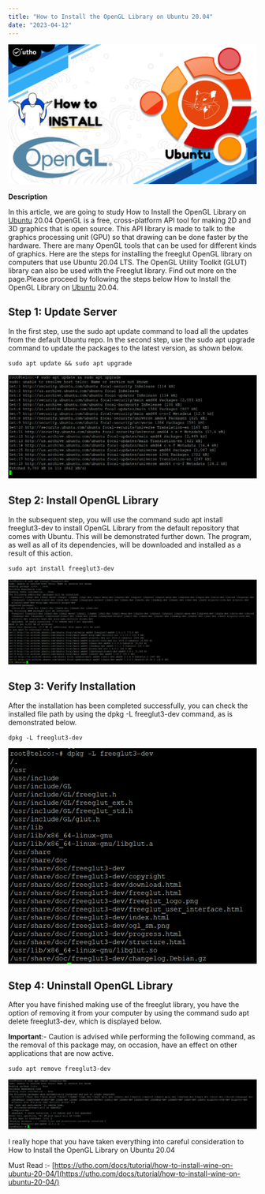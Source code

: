 ```yaml
---
title: "How to Install the OpenGL Library on Ubuntu 20.04"
date: "2023-04-12"
---
```


![](images/How-to-Install-the-OpenGL-Library-on-Ubuntu-20.04_utho.jpg)

**Description**

In this article, we are going to study How to Install the OpenGL Library on [Ubuntu](https://en.wikipedia.org/wiki/Ubuntu) 20.04 OpenGL is a free, cross-platform API tool for making 2D and 3D graphics that is open source. This API library is made to talk to the graphics processing unit (GPU) so that drawing can be done faster by the hardware. There are many OpenGL tools that can be used for different kinds of graphics. Here are the steps for installing the freeglut OpenGL library on computers that use Ubuntu 20.04 LTS. The OpenGL Utility Toolkit (GLUT) library can also be used with the Freeglut library. Find out more on the page.Please proceed by following the steps below How to Install the OpenGL Library on [Ubuntu](https://utho.com/docs/tutorial/how-to-install-wine-on-ubuntu-20-04/) 20.04.

## Step 1: Update Server

In the first step, use the sudo apt update command to load all the updates from the default Ubuntu repo. In the second step, use the sudo apt upgrade command to update the packages to the latest version, as shown below.

```
sudo apt update && sudo apt upgrade
```
![upgrade package](images/image-935-1024x431.png)

## Step 2: Install OpenGL Library

In the subsequent step, you will use the command sudo apt install freeglut3-dev to install OpenGL Library from the default repository that comes with Ubuntu. This will be demonstrated further down. The program, as well as all of its dependencies, will be downloaded and installed as a result of this action.

```
sudo apt install freeglut3-dev
```
![installing package ](images/image-936-1024x352.png)

## Step 3: Verify Installation

After the installation has been completed successfully, you can check the installed file path by using the dpkg -L freeglut3-dev command, as is demonstrated below.

```
dpkg -L freeglut3-dev
```
![verifying package](images/image-937.png)

## Step 4: Uninstall OpenGL Library

After you have finished making use of the freeglut library, you have the option of removing it from your computer by using the command sudo apt delete freeglut3-dev, which is displayed below.

**Important**:- Caution is advised while performing the following command, as the removal of this package may, on occasion, have an effect on other applications that are now active.

```
sudo apt remove freeglut3-dev
```
![uninstalling package](images/image-938-1024x205.png)

I really hope that you have taken everything into careful consideration to How to Install the OpenGL Library on Ubuntu 20.04

Must Read :- [https://utho.com/docs/tutorial/how-to-install-wine-on-ubuntu-20-04/](https://utho.com/docs/tutorial/how-to-install-wine-on-ubuntu-20-04/)

